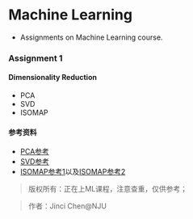 # Machine Learning
- Assignments on Machine Learning course.

### Assignment 1

#### Dimensionality Reduction
- PCA
- SVD
- ISOMAP

#### 参考资料
- [PCA参考](https://www.cnblogs.com/lzllovesyl/p/5235137.html)
- [SVD参考](https://blog.csdn.net/u012421852/article/details/80439403)
- [ISOMAP参考1](https://github.com/unknown-kid/ISOmap_and_MDS)以及[ISOMAP参考2](https://blog.csdn.net/m0_37783096/article/details/79704621?utm_source=blogxgwz6)

> 版权所有：正在上ML课程，注意查重，仅供参考；


> 作者：Jinci Chen@NJU
